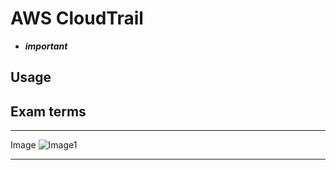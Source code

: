 # AWS CloudTrail
- ***important*** 

## Usage

## Exam terms

  
---  

Image
![Image1](img/image1.jpg)

---  


